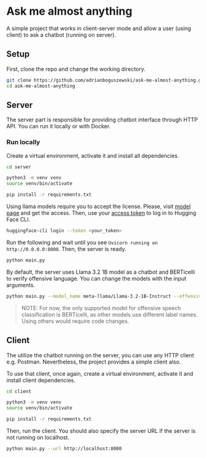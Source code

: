 # Ask me almost anything

A simple project that works in client-server mode and allow a user (using client) to ask a chatbot (running on server).

## Setup

First, clone the repo and change the working directory.

```bash
git clone https://github.com/adrianboguszewski/ask-me-almost-anything.git
cd ask-me-almost-anything
```

## Server

The server part is responsible for providing chatbot interface through HTTP API. You can run it locally or with Docker.

### Run locally

Create a virtual environment, activate it and install all dependencies.

```bash
cd server

python3 -m venv venv
source venv/bin/activate

pip install -r requirements.txt
```

Using llama models require you to accept the license. Please, visit [model page](https://huggingface.co/meta-llama/Llama-3.2-1B-Instruct) and get the access. Then, use your [access token](https://huggingface.co/settings/tokens) to log in to Hugging Face CLI.

```bash
huggingface-cli login --token <your_token>
```

Run the following and wait until you see `Uvicorn running on http://0.0.0.0:8000`. Then, the server is ready.

```bash
python main.py
```

By default, the server uses Llama 3.2 1B model as a chatbot and BERTicelli to verify offensive language. You can change the models with the input arguments.

```bash
python main.py --model_name meta-llama/Llama-3.2-1B-Instruct --offensive_speech_model_name
```

> NOTE: For now, the only supported model for offensive speech classification is BERTicelli, as other models use different label names. Using others would require code changes.

## Client

The utilize the chatbot running on the server, you can use any HTTP client e.g. Postman. Nevertheless, the project provides a simple client also.

To use that client, once again, create a virtual environment, activate it and install client dependencies.

```bash
cd client

python3 -m venv venv
source venv/bin/activate

pip install -r requirements.txt
```

Then, run the client. You should also specify the server URL if the server is not running on localhost.

```bash
python main.py --url http://localhost:8000
```
